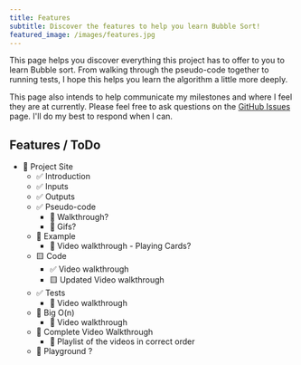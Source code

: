 ```yaml
---
title: Features
subtitle: Discover the features to help you learn Bubble Sort!
featured_image: /images/features.jpg
---
```


This page helps you discover everything this project has to offer to you to learn Bubble sort. From walking through the pseudo-code together to running tests, I hope this helps you learn the algorithm a little more deeply.

This page also intends to help communicate my milestones and where I feel they are at currently. Please feel free to ask questions on the [GitHub Issues](https://github.com/pmcavoy89/bubble-sort/issues) page. I'll do my best to respond when I can.

## Features / ToDo

- 🔄 Project Site
    - ✅ Introduction
    - ✅ Inputs
    - ✅ Outputs
    - ✅ Pseudo-code
        - 💭 Walkthrough?
        - 💭 Gifs?
    - 🔄 Example
        - 💭 Video walkthrough - Playing Cards?
    -  🟨 Code 
        - ✅ Video walkthrough
        - 🟨 Updated Video walkthrough
    - ✅ Tests
        - 💭 Video walkthrough
    - 💭 Big O(n)
        - 💭 Video walkthrough
    - 💭 Complete Video Walkthrough
        - 💭 Playlist of the videos in correct order
    - 💭 Playground ? 